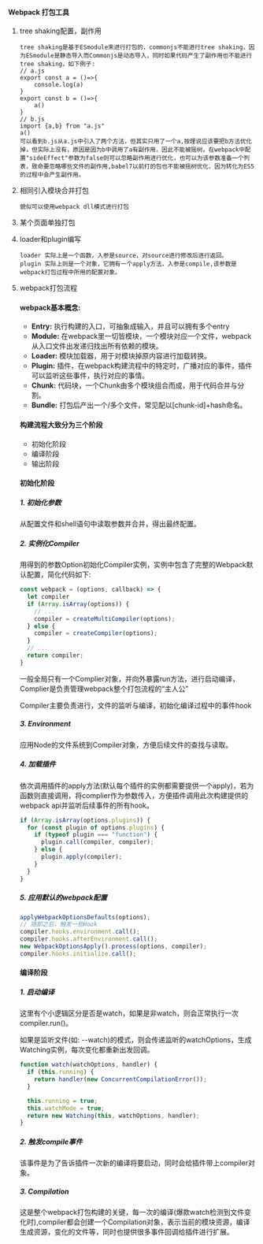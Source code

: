 #### Webpack 打包工具
1. tree shaking配置，副作用
    ```
    tree shaking是基于ESmodule来进行打包的，commonjs不能进行tree shaking，因为ESmodule是静态导入而Commonjs是动态导入，同时如果代码产生了副作用也不能进行tree shaking，如下例子:
    // a.js
    export const a = ()=>{
        console.log(a)
    }
    export const b = ()=>{
        a()
    }
    // b.js
    import {a,b} from "a.js"
    a()
    可以看到b.js从a.js中引入了两个方法，但其实只用了一个a,按理说应该要把b方法优化掉，但实际上没有，原因是因为b中调用了a有副作用，因此不能被摇树，在webpack中配置"sideEffect"参数为false则可以忽略副作用进行优化，也可以为该参数准备一个列表，致命要忽略哪些文件的副作用,babel7以前打的包也不能被摇树优化，因为转化为ES5的过程中会产生副作用。
    
    ```
    
2. 相同引入模块合并打包
    ```
    貌似可以使用webpack dll模式进行打包
    ```
    
3. 某个页面单独打包

4. loader和plugin编写
    ```
    loader 实际上是一个函数，入参是source，对source进行修改后进行返回。
    plugin 实际上则是一个对象，它拥有一个apply方法，入参是compile,该参数是webpack打包过程中所用的配置对象。
    ```
    
5. webpack打包流程   
    #### webpack基本概念:
    - **Entry:** 执行构建的入口，可抽象成输入，并且可以拥有多个entry
    - **Module:** 在webpack里一切皆模块，一个模块对应一个文件，webpack从入口文件出发递归找出所有依赖的模块。
    - **Loader:** 模块加载器，用于对模块掉原内容进行加载转换。
    - **Plugin:** 插件，在webpack构建流程中的特定时，广播对应的事件，插件可以监听这些事件，执行对应的事情。
    - **Chunk:** 代码块，一个Chunk由多个模块组合而成，用于代码合并与分割。
    - **Bundle:** 打包后产出一个/多个文件，常见配以[chunk-id]+hash命名。
    #### 构建流程大致分为三个阶段
    - 初始化阶段
    - 编译阶段
    - 输出阶段
    #### 初始化阶段
    ##### 1. 初始化参数
    
    从配置文件和shell语句中读取参数并合并，得出最终配置。
    
    ##### 2. 实例化Compiler
    
    用得到的参数Option初始化Compiler实例，实例中包含了完整的Webpack默认配置，简化代码如下:
    
    ```js
    const webpack = (options, callback) => {
      let compiler
      if (Array.isArray(options)) {
       	// ...
        compiler = createMultiCompiler(options);
      } else {
        compiler = createCompiler(options);
      }
      // ...
      return compiler; 
    }
    
    ```
    
    一般全局只有一个Complier对象，并向外暴露run方法，进行启动编译，Complier是负责管理webpack整个打包流程的“主人公”
    
    Compiler主要负责进行，文件的监听与编译，初始化编译过程中的事件hook
    
    ##### 3. Environment
    
    应用Node的文件系统到Compiler对象，方便后续文件的查找与读取。
    
    ##### 4. 加载插件
    
    依次调用插件的apply方法(默认每个插件的实例都需要提供一个apply)，若为函数则直接调用，将complier作为参数传入，方便插件调用此次构建提供的webpack api并监听后续事件的所有hook。
    
    ```js
    if (Array.isArray(options.plugins)) {
      for (const plugin of options.plugins) {
        if (typeof plugin === "function") {
          plugin.call(compiler, compiler);
        } else {
          plugin.apply(compiler);
        }
      }
    }
    
    ```
    
    ##### 5. 应用默认的webpack配置
    
    ```js
    applyWebpackOptionsDefaults(options);
    // 随即之后，触发一些Hook
    compiler.hooks.environment.call();
    compiler.hooks.afterEnvironment.call();
    new WebpackOptionsApply().process(options, compiler);
    compiler.hooks.initialize.call();
    
    ```
    
    #### 编译阶段
    
    ##### 1. 启动编译
    
    这里有个小逻辑区分是否是watch，如果是非watch，则会正常执行一次compiler.run()。
    
    如果是监听文件(如: --watch)的模式，则会传递监听的watchOptions，生成Watching实例，每次变化都重新出发回调。
    
    ```js
    function watch(watchOptions, handler) {
      if (this.running) {
        return handler(new ConcurrentCompilationError());
      }
    
      this.running = true;
      this.watchMode = true;
      return new Watching(this, watchOptions, handler);
    }
    
    ```
    
    ##### 2. 触发compile事件
    
    该事件是为了告诉插件一次新的编译将要启动，同时会给插件带上compiler对象。
    
    ##### 3. Compilation
    
    这是整个webpack打包构建的关键，每一次的编译(爆款watch检测到文件变化时),compiler都会创建一个Compilation对象，表示当前的模块资源，编译生成资源，变化的文件等，同时也提供很多事件回调给插件进行扩展。